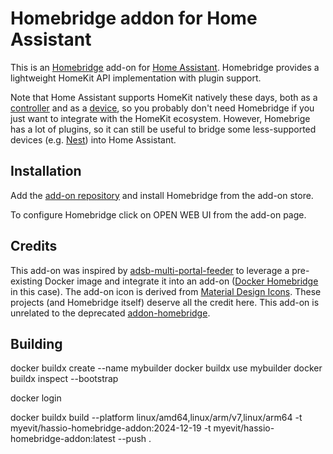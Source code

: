# Homebridge addon for Home Assistant

This is an [Homebridge](https://homebridge.io) add-on for [Home Assistant](https://www.home-assistant.io). Homebridge provides a lightweight HomeKit API implementation with plugin support.

Note that Home Assistant supports HomeKit natively these days, both as a [controller](https://www.home-assistant.io/integrations/homekit_controller/) and as a [device](https://www.home-assistant.io/integrations/homekit/), so you probably don't need Homebridge if you just want to integrate with the HomeKit ecosystem. However, Homebrige has a lot of plugins, so it can still be useful to bridge some less-supported devices (e.g. [Nest](https://github.com/chrisjshull/homebridge-nest)) into Home Assistant.

## Installation
Add the [add-on repository](https://github.com/myevit/hassio-addons) and install Homebridge from the add-on store.

To configure Homebridge click on OPEN WEB UI from the add-on page.

## Credits
This add-on was inspired by [adsb-multi-portal-feeder](https://github.com/MaxWinterstein/homeassistant-addons/tree/main/adsb-multi-portal-feeder) to leverage a pre-existing Docker image and integrate it into an add-on ([Docker Homebridge](https://github.com/oznu/docker-homebridge) in this case). The add-on icon is derived from [Material Design Icons](https://materialdesignicons.com/icon/home-automation). These projects (and Homebridge itself) deserve all the credit here. This add-on is unrelated to the deprecated [addon-homebridge](https://github.com/hassio-addons/addon-homebridge).


## Building

docker buildx create --name mybuilder
docker buildx use mybuilder
docker buildx inspect --bootstrap

docker login

docker buildx build --platform linux/amd64,linux/arm/v7,linux/arm64 -t myevit/hassio-homebridge-addon:2024-12-19 -t myevit/hassio-homebridge-addon:latest --push .